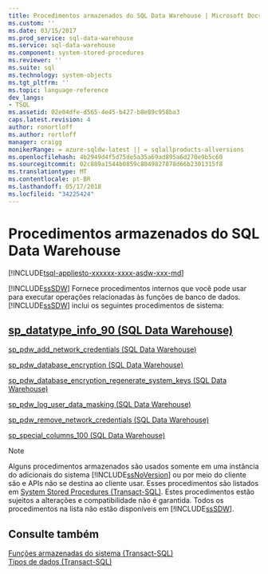 ```yaml
---
title: Procedimentos armazenados do SQL Data Warehouse | Microsoft Docs
ms.custom: ''
ms.date: 03/15/2017
ms.prod_service: sql-data-warehouse
ms.service: sql-data-warehouse
ms.component: system-stored-procedures
ms.reviewer: ''
ms.suite: sql
ms.technology: system-objects
ms.tgt_pltfrm: ''
ms.topic: language-reference
dev_langs:
- TSQL
ms.assetid: 02e04dfe-d565-4e45-b427-b8e89c958ba3
caps.latest.revision: 4
author: ronortloff
ms.author: rortloff
manager: craigg
monikerRange: = azure-sqldw-latest || = sqlallproducts-allversions
ms.openlocfilehash: 4b2949d4f5d75de5a35a69ad895a6d270e9b5c60
ms.sourcegitcommit: 02c889a1544b0859c8049827878d66b2301315f8
ms.translationtype: MT
ms.contentlocale: pt-BR
ms.lasthandoff: 05/17/2018
ms.locfileid: "34225424"
---
```

# <a name="sql-data-warehouse-stored-procedures"></a>Procedimentos armazenados do SQL Data Warehouse
[!INCLUDE[tsql-appliesto-xxxxxx-xxxx-asdw-xxx-md](../../includes/tsql-appliesto-xxxxxx-xxxx-asdw-xxx-md.md)]

  [!INCLUDE[ssSDW](../../includes/sssdw-md.md)] Fornece procedimentos internos que você pode usar para executar operações relacionadas às funções de banco de dados. [!INCLUDE[ssSDW](../../includes/sssdw-md.md)] inclui os seguintes procedimentos de sistema:  
  
##  <a name="AggregateFunctions"></a> [sp_datatype_info_90 &#40;SQL Data Warehouse&#41;](../../relational-databases/system-stored-procedures/sp-datatype-info-90-sql-data-warehouse.md)  
  
 [sp_pdw_add_network_credentials &#40;SQL Data Warehouse&#41;](../../relational-databases/system-stored-procedures/sp-pdw-add-network-credentials-sql-data-warehouse.md)  
  
 [sp_pdw_database_encryption &#40;SQL Data Warehouse&#41;](../../relational-databases/system-stored-procedures/sp-pdw-database-encryption-sql-data-warehouse.md)  
  
 [sp_pdw_database_encryption_regenerate_system_keys &#40;SQL Data Warehouse&#41;](../../relational-databases/system-stored-procedures/sp-pdw-database-encryption-regenerate-system-keys-sql-data-warehouse.md)  
  
 [sp_pdw_log_user_data_masking &#40;SQL Data Warehouse&#41;](../../relational-databases/system-stored-procedures/sp-pdw-log-user-data-masking-sql-data-warehouse.md)  
  
 [sp_pdw_remove_network_credentials &#40;SQL Data Warehouse&#41;](../../relational-databases/system-stored-procedures/sp-pdw-remove-network-credentials-sql-data-warehouse.md)  
  
 [sp_special_columns_100 &#40;SQL Data Warehouse&#41;](../../relational-databases/system-stored-procedures/sp-special-columns-100-sql-data-warehouse.md)  
  
> [!NOTE]  
>  Alguns procedimentos armazenados são usados somente em uma instância do adicionais do sistema [!INCLUDE[ssNoVersion](../../includes/ssnoversion-md.md)] ou por meio do cliente são e APIs não se destina ao cliente usar. Esses procedimentos são listados em [System Stored Procedures (Transact-SQL)](http://msdn.microsoft.com/en-us/library/ms187961.aspx). Estes procedimentos estão sujeitos a alterações e compatibilidade não é garantida. Todos os procedimentos na lista não estão disponíveis em [!INCLUDE[ssSDW](../../includes/sssdw-md.md)].  
  
## <a name="see-also"></a>Consulte também  
 [Funções armazenadas do sistema &#40;Transact-SQL&#41;](~/relational-databases/system-functions/system-functions-for-transact-sql.md)   
 [Tipos de dados &#40;Transact-SQL&#41;](../../t-sql/data-types/data-types-transact-sql.md)  
  
  
